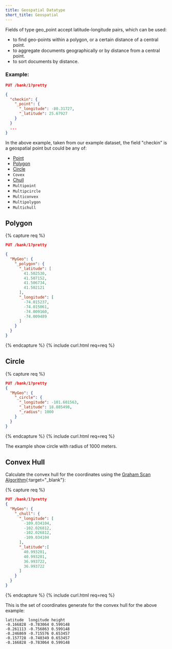 ```yaml
---
title: Geospatial Datatype
short_title: Geospatial
---
```


Fields of type geo_point accept latitude-longitude pairs, which can be used:

* to find geo-points within a polygon, or a certain distance of a central point.
* to aggregate documents geographically or by distance from a central point.
* to sort documents by distance.


### Example:

```json
PUT /bank/1?pretty

{
  "checkin": {
    "_point": {
      "_longitude": -80.31727,
      "_latitude": 25.67927
    }
  }
  ...
}
```

In the above example, taken from our example dataset, the field "checkin" is
a geospatial point but could be any of:

* [Point](#)
* [Polygon](#polygon)
* [Circle](#circle)
* `Covex`
* [Chull](#convex-hull)
* `Multipoint`
* `Multipcircle`
* `Multiconvex`
* `Multipolygon`
* `Multichull`


## Polygon

{% capture req %}

```json
PUT /bank/1?pretty

{
  "MyGeo": {
    "_polygon": {
      "_latitude": [
        41.502530,
        41.507152,
        41.506734,
        41.502121
      ],
      "_longitude": [
        -74.015237,
        -74.015061,
        -74.009160,
        -74.009489
      ]
    }
  }
}
```
{% endcapture %}
{% include curl.html req=req %}


## Circle

{% capture req %}

```json
PUT /bank/1?pretty
{
  "MyGeo": {
    "_circle": {
      "_longitude": -101.601563,
      "_latitude": 18.885498,
      "_radius": 1000
    }
  }
}
```
{% endcapture %}
{% include curl.html req=req %}

The example show circle with radius of 1000 meters.


## Convex Hull

Calculate the convex hull for the coordinates using the
[Graham Scan Algorithm](https://en.wikipedia.org/wiki/Graham_scan#Algorithm){:target="_blank"}:

{% capture req %}

```json
PUT /bank/1?pretty
{
  "MyGeo": {
    "_chull": {
      "_longitude": [
        -109.034104,
        -102.026812,
        -102.026812,
        -109.034104
      ],
      "_latitude":[
        40.993201,
        40.993201,
        36.993722,
        36.993722
      ]
    }
  }
}
```
{% endcapture %}
{% include curl.html req=req %}

This is the set of coordinates generate for the convex hull for the above example:

```
latitude  longitude height
-0.166828 -0.783064 0.599148
-0.261113 -0.756863 0.599148
-0.246869 -0.715576 0.653457
-0.157728 -0.740349 0.653457
-0.166828 -0.783064 0.599148

```
